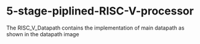 # 5-stage-piplined-RISC-V-processor
The RISC_V_Datapath contains the implementation of main datapath as shown in the datapath image

